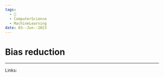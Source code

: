 ```yaml
---
tags:
  - 🌱
  - ComputerScience
  - MachineLearning
date: 03--Jun--2023
---
```


# Bias reduction



---
Links: 